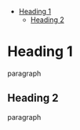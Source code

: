 <!-- @import "[TOC]" {cmd="toc" depthFrom=1 depthTo=6 orderedList=false} -->

<!-- code_chunk_output -->

- [Heading 1](#heading-1)
  - [Heading 2](#heading-2)

<!-- /code_chunk_output -->

# Heading 1

paragraph

## Heading 2

paragraph
